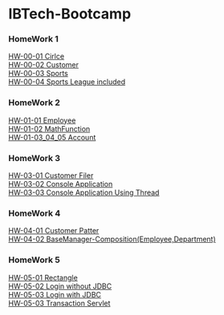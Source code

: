 # IBTech-Bootcamp
### HomeWork 1
[HW-00-01 Cirlce](https://github.com/kamrankamilli/IBTech-Bootcamp/tree/main/hw1/HomeWork00/src/com/homework01/geometry)
<br/>
[HW-00-02 Customer](https://github.com/kamrankamilli/IBTech-Bootcamp/tree/main/hw1/HomeWork00/src/com/homework02/sales)
<br/>
[HW-00-03 Sports](https://github.com/kamrankamilli/IBTech-Bootcamp/tree/main/hw1/HomeWork00/src/com/homework03_04/sports)
<br/>
[HW-00-04 Sports League included](https://github.com/kamrankamilli/IBTech-Bootcamp/tree/main/hw1/HomeWork00/src/com/homework03_04/sports)
<br/>
### HomeWork 2
[HW-01-01 Employee](https://github.com/kamrankamilli/IBTech-Bootcamp/tree/main/hw2/HomeWork01/src/com/homework01/employee)
<br/>
[HW-01-02 MathFunction](https://github.com/kamrankamilli/IBTech-Bootcamp/tree/main/hw2/HomeWork01/src/com/homework02/math)
<br/>
[HW-01-03_04_05 Account](https://github.com/kamrankamilli/IBTech-Bootcamp/tree/main/hw2/HomeWork01/src/com/homework03/account)
<br/>
### HomeWork 3
[HW-03-01 Customer Filer](https://github.com/kamrankamilli/IBTech-Bootcamp/tree/main/hw3/HomeWork03/src/com/homework01/filer)
<br/>
[HW-03-02 Console Application](https://github.com/kamrankamilli/IBTech-Bootcamp/tree/main/hw3/HomeWork03/src/com/homework02/consoleapplication)
<br/>
[HW-03-03 Console Application Using Thread](https://github.com/kamrankamilli/IBTech-Bootcamp/tree/main/hw3/HomeWork03/src/com/homework03/cnslappusingthread)
<br/>
### HomeWork 4
[HW-04-01 Customer Patter](https://github.com/kamrankamilli/IBTech-Bootcamp/tree/main/hw4/HomeWork04/src/com/homework01/customerpattern)
<br/>
[HW-04-02 BaseManager-Composition(Employee,Department)](https://github.com/kamrankamilli/IBTech-Bootcamp/tree/main/hw4/HomeWork04/src/com/homework02/composition)
<br/>
### HomeWork 5
[HW-05-01 Rectangle](https://github.com/kamrankamilli/IBTech-Bootcamp/tree/main/hw5/HomeWork05-01)
<br/>
[HW-05-02 Login without JDBC](https://github.com/kamrankamilli/IBTech-Bootcamp/tree/main/hw5/HomeWork05-02a)
<br/>
[HW-05-03 Login with JDBC](https://github.com/kamrankamilli/IBTech-Bootcamp/tree/main/hw5/HomeWork05-02b)
<br/>
[HW-05-03 Transaction Servlet](https://github.com/kamrankamilli/IBTech-Bootcamp/tree/main/hw5/HomeWork05-03)
